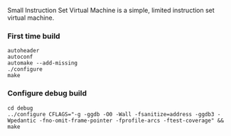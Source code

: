 Small Instruction Set Virtual Machine is a simple, limited instruction set virtual machine.

### First time build

```aclocal
autoheader
autoconf
automake --add-missing
./configure
make
```

### Configure debug build

```mkdir debug
cd debug
../configure CFLAGS="-g -ggdb -O0 -Wall -fsanitize=address -ggdb3 -Wpedantic -fno-omit-frame-pointer -fprofile-arcs -ftest-coverage" && make
```
